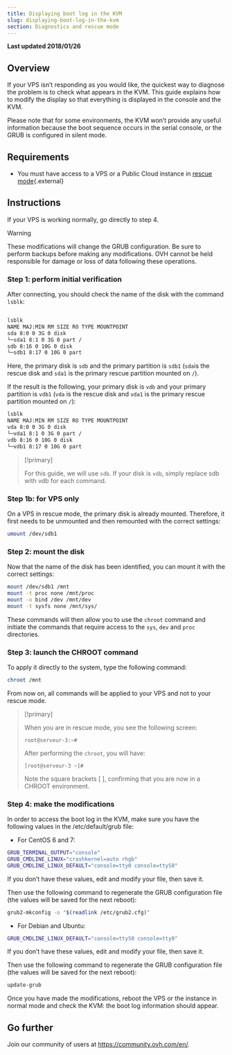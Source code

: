 ```yaml
---
title: Displaying boot log in the KVM
slug: displaying-boot-log-in-the-kvm
section: Diagnostics and rescue mode
---
```


**Last updated 2018/01/26**

## Overview

If your VPS isn’t responding as you would like, the quickest way to diagnose the problem is to check what appears in the KVM. This guide explains how to modify the display so that everything is displayed in the console and the KVM.

Please note that for some environments, the KVM won’t provide any useful information because the boot sequence occurs in the serial console, or the GRUB is configured in silent mode.


## Requirements

- You must have access to a VPS or a Public Cloud instance in [rescue mode](../rescue/){.external}


## Instructions

If your VPS is working normally, go directly to step 4.

> [!warning]
>
> These modifications will change the GRUB configuration. Be sure to perform backups before making any modifications. OVH cannot be held responsible for damage or loss of data following these operations.
>


### Step 1: perform initial verification

After connecting, you should check the name of the disk with the command `lsblk`:

```sh

lsblk
NAME MAJ:MIN RM SIZE RO TYPE MOUNTPOINT
sda 8:0 0 3G 0 disk
└─sda1 8:1 0 3G 0 part /
sdb 8:16 0 10G 0 disk
└─sdb1 8:17 0 10G 0 part
```

Here, the primary disk is `sdb` and the primary partition is `sdb1` (`sda`is the rescue disk and `sda1` is the primary rescue partition mounted on `/`).


If the result is the following, your primary disk is `vdb` and your primary partition is `vdb1` (`vda` is the rescue disk and `vda1` is the primary rescue partition mounted on `/`):

```sh
lsblk
NAME MAJ:MIN RM SIZE RO TYPE MOUNTPOINT
vda 8:0 0 3G 0 disk
└─vda1 8:1 0 3G 0 part /
vdb 8:16 0 10G 0 disk
└─vdb1 8:17 0 10G 0 part
```

> [!primary]
>
> For this guide, we will use `sdb`. If your disk is `vdb`, simply replace sdb with vdb for each command.
>

### Step 1b: for VPS only

On a VPS in rescue mode, the primary disk is already mounted. Therefore, it first needs to be unmounted and then remounted with the correct settings:

```sh
umount /dev/sdb1
```

### Step 2: mount the disk

Now that the name of the disk has been identified, you can mount it with the correct settings:

```sh
mount /dev/sdb1 /mnt
mount -t proc none /mnt/proc
mount -o bind /dev /mnt/dev
mount -t sysfs none /mnt/sys/
```

These commands will then allow you to use the `chroot` command and initiate the commands that require access to the `sys`, `dev` and `proc` directories.

### Step 3: launch the CHROOT command

To apply it directly to the system, type the following command:

```sh
chroot /mnt
```

From now on, all commands will be applied to your VPS and not to your rescue mode.

> [!primary]
>
> When you are in rescue mode, you see the following screen:
>
> ```
> root@serveur-3:~#
> ```
>
> After performing the `chroot`, you will have:
>
> ```
> [root@serveur-3 ~]#
> ```
>
> Note the square brackets [ ], confirming that you are now in a CHROOT environment.
>

### Step 4: make the modifications

In order to access the boot log in the KVM, make sure you have the following values in the /etc/default/grub file:

- For CentOS 6 and 7:

```sh
GRUB_TERMINAL_OUTPUT="console"
GRUB_CMDLINE_LINUX="crashkernel=auto rhgb"
GRUB_CMDLINE_LINUX_DEFAULT="console=tty0 console=ttyS0"
```

If you don’t have these values, edit and modify your file, then save it.

Then use the following command to regenerate the GRUB configuration file (the values will be saved for the next reboot):

```sh
grub2-mkconfig -o "$(readlink /etc/grub2.cfg)"
```

- For Debian and Ubuntu:

```sh
GRUB_CMDLINE_LINUX_DEFAULT="console=ttyS0 console=tty0"
```

If you don’t have these values, edit and modify your file, then save it.

Then use the following command to regenerate the GRUB configuration file (the values will be saved for the next reboot):

```sh
update-grub
```

Once you have made the modifications, reboot the VPS or the instance in normal mode and check the KVM: the boot log information should appear.


## Go further

Join our community of users at <https://community.ovh.com/en/>.
